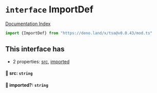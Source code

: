 # `interface` ImportDef

[Documentation Index](../README.md)

```ts
import {ImportDef} from "https://deno.land/x/tsa@v0.0.43/mod.ts"
```

## This interface has

- 2 properties:
[src](#-src-string),
[imported](#-imported-string)


#### 📄 src: `string`



#### 📄 imported?: `string`



